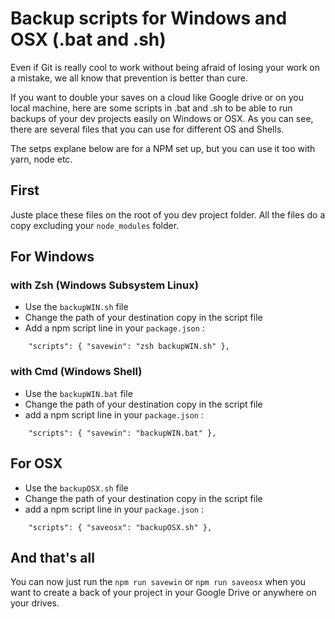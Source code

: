 # Backup scripts for Windows and OSX (.bat and .sh)

Even if Git is really cool to work without being afraid of losing your work on a mistake, we all know that prevention is better than cure.

If you want to double your saves on a cloud like Google drive or on you local machine, here are some scripts in .bat and .sh to be able to run backups of your dev projects easily on Windows or OSX.
As you can see, there are several files that you can use for different OS and Shells.

The setps explane below are for a NPM set up, but you can use it too with yarn, node etc.

## First

Juste place these files on the root of you dev project folder.
All the files do a copy excluding your `node_modules` folder.

## For Windows

### with Zsh (Windows Subsystem Linux)

- Use the `backupWIN.sh` file
- Change the path of your destination copy in the script file
- Add a npm script line in your `package.json` :

`    "scripts": {
        "savewin": "zsh backupWIN.sh"
    },`
    
### with Cmd (Windows Shell)

- Use the `backupWIN.bat` file
- Change the path of your destination copy in the script file
- add a npm script line in your `package.json` :

`    "scripts": {
        "savewin": "backupWIN.bat"
    },`
    
    
## For OSX

- Use the `backupOSX.sh` file
- Change the path of your destination copy in the script file
- add a npm script line in your `package.json` :

`    "scripts": {
        "saveosx": "backupOSX.sh"
    },`


## And that's all

You can now just run the `npm run savewin` or `npm run saveosx` when you want to create a back of your project in your Google Drive or anywhere on your drives.
